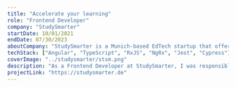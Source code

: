 ```yaml
---
title: "Accelerate your learning"
role: "Frontend Developer"
company: "StudySmarter"
startDate: 10/01/2021
endDate: 07/30/2023
aboutCompany: "StudySmarter is a Munich-based EdTech startup that offers a platform for students to create, share, and learn from digital flashcards."
techStack: ["Angular", "TypeScript", "RxJS", "NgRx", "Jest", "Cypress"]
coverImage: "../studysmarter/stsm.png"
description: "As a Frontend Developer at StudySmarter, I was responsible for developing new features and maintaining the existing codebase of the web application."
projectLink: "https://studysmarter.de"
---
```

